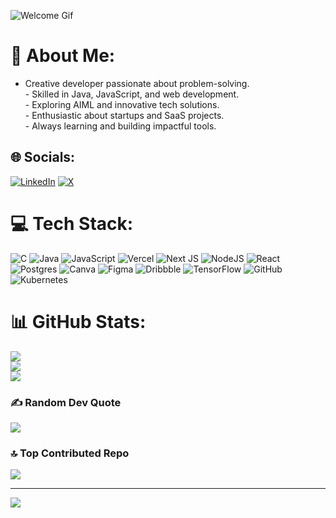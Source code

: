 ![Welcome Gif](https://i.pinimg.com/originals/70/20/de/7020de98539b9b37dfc762b0c0d0d738.gif)

# 💫 About Me:
- Creative developer passionate about problem-solving.  <br>- Skilled in Java, JavaScript, and web development.  <br>- Exploring AIML and innovative tech solutions.  <br>- Enthusiastic about startups and SaaS projects.  <br>- Always learning and building impactful tools.  


## 🌐 Socials:
[![LinkedIn](https://img.shields.io/badge/LinkedIn-%230077B5.svg?logo=linkedin&logoColor=white)](https://linkedin.com/in/https://www.linkedin.com/in/ameen-ansari-ba7273276/) [![X](https://img.shields.io/badge/X-black.svg?logo=X&logoColor=white)](https://x.com/https://x.com/theKidwithin) 

# 💻 Tech Stack:
![C](https://img.shields.io/badge/c-%2300599C.svg?style=flat&logo=c&logoColor=white) ![Java](https://img.shields.io/badge/java-%23ED8B00.svg?style=flat&logo=openjdk&logoColor=white) ![JavaScript](https://img.shields.io/badge/javascript-%23323330.svg?style=flat&logo=javascript&logoColor=%23F7DF1E) ![Vercel](https://img.shields.io/badge/vercel-%23000000.svg?style=flat&logo=vercel&logoColor=white) ![Next JS](https://img.shields.io/badge/Next-black?style=flat&logo=next.js&logoColor=white) ![NodeJS](https://img.shields.io/badge/node.js-6DA55F?style=flat&logo=node.js&logoColor=white) ![React](https://img.shields.io/badge/react-%2320232a.svg?style=flat&logo=react&logoColor=%2361DAFB) ![Postgres](https://img.shields.io/badge/postgres-%23316192.svg?style=flat&logo=postgresql&logoColor=white) ![Canva](https://img.shields.io/badge/Canva-%2300C4CC.svg?style=flat&logo=Canva&logoColor=white) ![Figma](https://img.shields.io/badge/figma-%23F24E1E.svg?style=flat&logo=figma&logoColor=white) ![Dribbble](https://img.shields.io/badge/Dribbble-EA4C89?style=flat&logo=dribbble&logoColor=white) ![TensorFlow](https://img.shields.io/badge/TensorFlow-%23FF6F00.svg?style=flat&logo=TensorFlow&logoColor=white) ![GitHub](https://img.shields.io/badge/github-%23121011.svg?style=flat&logo=github&logoColor=white) ![Kubernetes](https://img.shields.io/badge/kubernetes-%23326ce5.svg?style=flat&logo=kubernetes&logoColor=white)
# 📊 GitHub Stats:
![](https://github-readme-stats.vercel.app/api?username=DreamScopee&theme=dark&hide_border=true&include_all_commits=true&count_private=false)<br/>
![](https://github-readme-streak-stats.herokuapp.com/?user=DreamScopee&theme=dark&hide_border=true)<br/>
![](https://github-readme-stats.vercel.app/api/top-langs/?username=DreamScopee&theme=dark&hide_border=true&include_all_commits=true&count_private=false&layout=compact)

### ✍️ Random Dev Quote
![](https://quotes-github-readme.vercel.app/api?type=horizontal&theme=tokyonight)

### 🔝 Top Contributed Repo
![](https://github-contributor-stats.vercel.app/api?username=DreamScopee&limit=5&theme=dark&combine_all_yearly_contributions=true)

---
[![](https://visitcount.itsvg.in/api?id=DreamScopee&icon=2&color=0)](https://visitcount.itsvg.in)

<!-- Proudly created with GPRM ( https://gprm.itsvg.in ) -->
